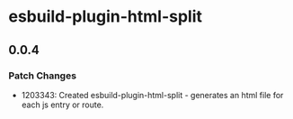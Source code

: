# esbuild-plugin-html-split

## 0.0.4

### Patch Changes

-   1203343: Created esbuild-plugin-html-split - generates an html file for each js entry or route.

